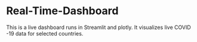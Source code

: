 # Real-Time-Dashboard
This is a live dashboard runs in Streamlit and plotly. It visualizes live COVID -19 data for selected countries.
